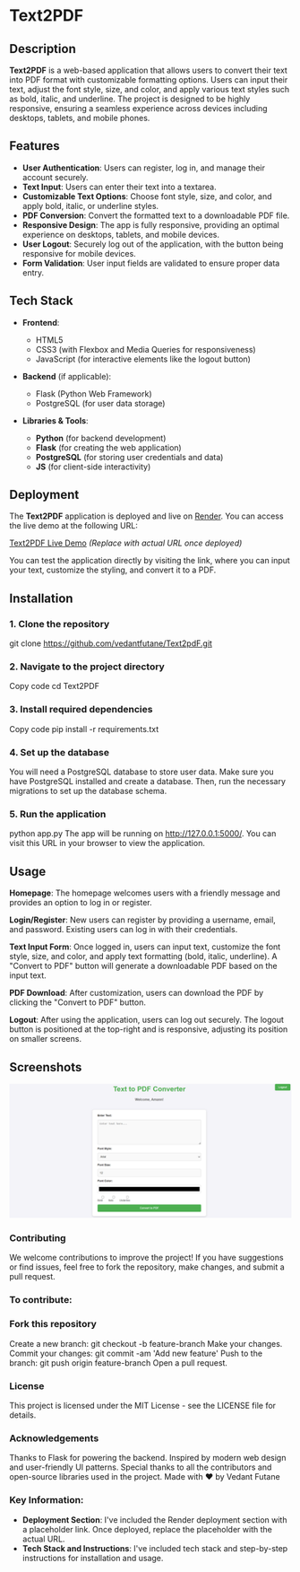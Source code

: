 # Text2PDF

## Description

**Text2PDF** is a web-based application that allows users to convert their text into PDF format with customizable formatting options. Users can input their text, adjust the font style, size, and color, and apply various text styles such as bold, italic, and underline. The project is designed to be highly responsive, ensuring a seamless experience across devices including desktops, tablets, and mobile phones.

## Features

- **User Authentication**: Users can register, log in, and manage their account securely.
- **Text Input**: Users can enter their text into a textarea.
- **Customizable Text Options**: Choose font style, size, and color, and apply bold, italic, or underline styles.
- **PDF Conversion**: Convert the formatted text to a downloadable PDF file.
- **Responsive Design**: The app is fully responsive, providing an optimal experience on desktops, tablets, and mobile devices.
- **User Logout**: Securely log out of the application, with the button being responsive for mobile devices.
- **Form Validation**: User input fields are validated to ensure proper data entry.

## Tech Stack

- **Frontend**:
  - HTML5
  - CSS3 (with Flexbox and Media Queries for responsiveness)
  - JavaScript (for interactive elements like the logout button)
  
- **Backend** (if applicable):
  - Flask (Python Web Framework)
  - PostgreSQL (for user data storage)
  
- **Libraries & Tools**:
  - **Python** (for backend development)
  - **Flask** (for creating the web application)
  - **PostgreSQL** (for storing user credentials and data)
  - **JS** (for client-side interactivity)

## Deployment

The **Text2PDF** application is deployed and live on [Render](https://render.com/). You can access the live demo at the following URL:

[Text2PDF Live Demo](https://text2pdf-4vyx.onrender.com) *(Replace with actual URL once deployed)*

You can test the application directly by visiting the link, where you can input your text, customize the styling, and convert it to a PDF.

## Installation

### 1. Clone the repository
git clone https://github.com/vedantfutane/Text2pdF.git

### 2. Navigate to the project directory
Copy code
cd Text2PDF

### 3. Install required dependencies
Copy code
pip install -r requirements.txt

### 4. Set up the database
You will need a PostgreSQL database to store user data. Make sure you have PostgreSQL installed and create a database. Then, run the necessary migrations to set up the database schema.

### 5. Run the application
python app.py
The app will be running on http://127.0.0.1:5000/. You can visit this URL in your browser to view the application.

## Usage
**Homepage**: The homepage welcomes users with a friendly message and provides an option to log in or register.

**Login/Register**: New users can register by providing a username, email, and password. Existing users can log in with their credentials.

**Text Input Form**: Once logged in, users can input text, customize the font style, size, and color, and apply text formatting (bold, italic, underline). A "Convert to PDF" button will generate a downloadable PDF based on the input text.

**PDF Download**: After customization, users can download the PDF by clicking the "Convert to PDF" button.

**Logout**: After using the application, users can log out securely. The logout button is positioned at the top-right and is responsive, adjusting its position on smaller screens.

## Screenshots
![Main Dasboard of Text2PDF](./templates/assets/Main_Page.png)


### Contributing
We welcome contributions to improve the project! If you have suggestions or find issues, feel free to fork the repository, make changes, and submit a pull request.

### To contribute:

### Fork this repository
Create a new branch: git checkout -b feature-branch
Make your changes.
Commit your changes: git commit -am 'Add new feature'
Push to the branch: git push origin feature-branch
Open a pull request.

### License
This project is licensed under the MIT License - see the LICENSE file for details.

### Acknowledgements
Thanks to Flask for powering the backend.
Inspired by modern web design and user-friendly UI patterns.
Special thanks to all the contributors and open-source libraries used in the project.
Made with ❤️ by Vedant Futane

### Key Information:
- **Deployment Section**: I've included the Render deployment section with a placeholder link. Once deployed, replace the placeholder with the actual URL.
- **Tech Stack and Instructions**: I've included tech stack and step-by-step instructions for installation and usage.